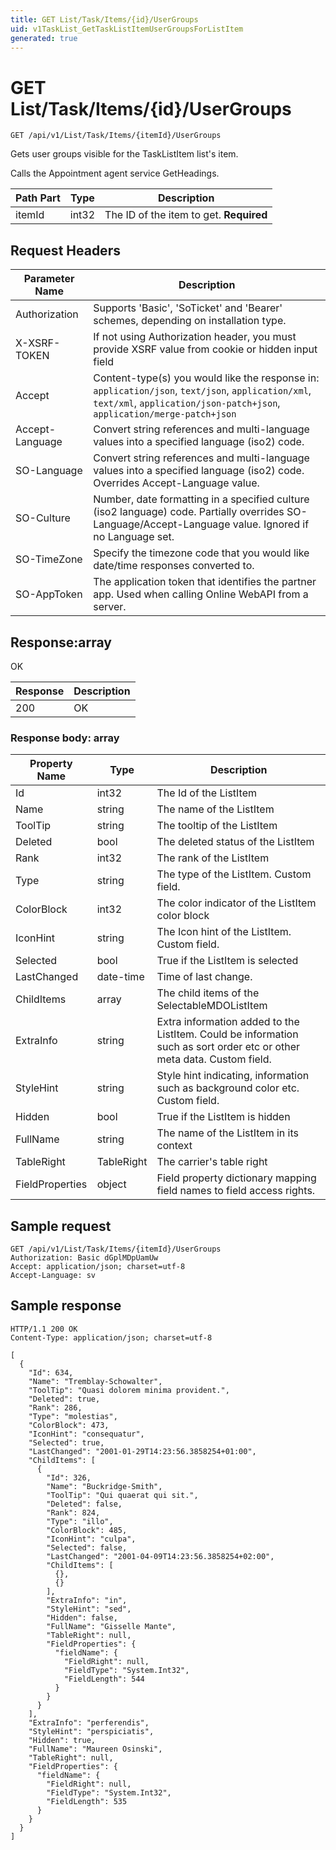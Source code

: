 ```yaml
---
title: GET List/Task/Items/{id}/UserGroups
uid: v1TaskList_GetTaskListItemUserGroupsForListItem
generated: true
---
```


# GET List/Task/Items/{id}/UserGroups

```http
GET /api/v1/List/Task/Items/{itemId}/UserGroups
```

Gets user groups visible for the TaskListItem list's item.


Calls the Appointment agent service GetHeadings.





| Path Part | Type | Description |
|-----------|------|-------------|
| itemId | int32 | The ID of the item to get. **Required** |



## Request Headers

| Parameter Name | Description |
|----------------|-------------|
| Authorization  | Supports 'Basic', 'SoTicket' and 'Bearer' schemes, depending on installation type. |
| X-XSRF-TOKEN   | If not using Authorization header, you must provide XSRF value from cookie or hidden input field |
| Accept         | Content-type(s) you would like the response in: `application/json`, `text/json`, `application/xml`, `text/xml`, `application/json-patch+json`, `application/merge-patch+json` |
| Accept-Language | Convert string references and multi-language values into a specified language (iso2) code. |
| SO-Language | Convert string references and multi-language values into a specified language (iso2) code. Overrides Accept-Language value. |
| SO-Culture | Number, date formatting in a specified culture (iso2 language) code. Partially overrides SO-Language/Accept-Language value. Ignored if no Language set. |
| SO-TimeZone | Specify the timezone code that you would like date/time responses converted to. |
| SO-AppToken | The application token that identifies the partner app. Used when calling Online WebAPI from a server. |


## Response:array

OK

| Response | Description |
|----------------|-------------|
| 200 | OK |

### Response body: array

| Property Name | Type |  Description |
|----------------|------|--------------|
| Id | int32 | The Id of the ListItem |
| Name | string | The name of the ListItem |
| ToolTip | string | The tooltip of the ListItem |
| Deleted | bool | The deleted status of the ListItem |
| Rank | int32 | The rank of the ListItem |
| Type | string | The type of the ListItem. Custom field. |
| ColorBlock | int32 | The color indicator of the ListItem color block |
| IconHint | string | The Icon hint of the ListItem. Custom field. |
| Selected | bool | True if the ListItem is selected |
| LastChanged | date-time | Time of last change. |
| ChildItems | array | The child items of the SelectableMDOListItem |
| ExtraInfo | string | Extra information added to the ListItem. Could be information such as sort order etc or other meta data. Custom field. |
| StyleHint | string | Style hint indicating, information such as background color etc. Custom field. |
| Hidden | bool | True if the ListItem is hidden |
| FullName | string | The name of the ListItem in its context |
| TableRight | TableRight | The carrier's table right |
| FieldProperties | object | Field property dictionary mapping field names to field access rights. |

## Sample request

```http!
GET /api/v1/List/Task/Items/{itemId}/UserGroups
Authorization: Basic dGplMDpUamUw
Accept: application/json; charset=utf-8
Accept-Language: sv
```

## Sample response

```http_
HTTP/1.1 200 OK
Content-Type: application/json; charset=utf-8

[
  {
    "Id": 634,
    "Name": "Tremblay-Schowalter",
    "ToolTip": "Quasi dolorem minima provident.",
    "Deleted": true,
    "Rank": 286,
    "Type": "molestias",
    "ColorBlock": 473,
    "IconHint": "consequatur",
    "Selected": true,
    "LastChanged": "2001-01-29T14:23:56.3858254+01:00",
    "ChildItems": [
      {
        "Id": 326,
        "Name": "Buckridge-Smith",
        "ToolTip": "Qui quaerat qui sit.",
        "Deleted": false,
        "Rank": 824,
        "Type": "illo",
        "ColorBlock": 485,
        "IconHint": "culpa",
        "Selected": false,
        "LastChanged": "2001-04-09T14:23:56.3858254+02:00",
        "ChildItems": [
          {},
          {}
        ],
        "ExtraInfo": "in",
        "StyleHint": "sed",
        "Hidden": false,
        "FullName": "Gisselle Mante",
        "TableRight": null,
        "FieldProperties": {
          "fieldName": {
            "FieldRight": null,
            "FieldType": "System.Int32",
            "FieldLength": 544
          }
        }
      }
    ],
    "ExtraInfo": "perferendis",
    "StyleHint": "perspiciatis",
    "Hidden": true,
    "FullName": "Maureen Osinski",
    "TableRight": null,
    "FieldProperties": {
      "fieldName": {
        "FieldRight": null,
        "FieldType": "System.Int32",
        "FieldLength": 535
      }
    }
  }
]
```